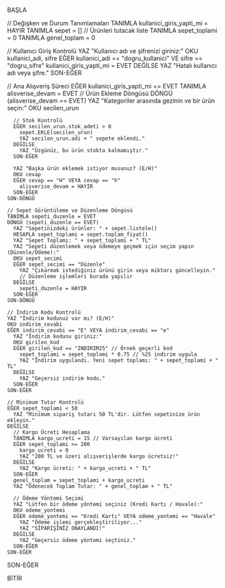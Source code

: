 BAŞLA

  // Değişken ve Durum Tanımlamaları
  TANIMLA kullanici_giris_yapti_mi = HAYIR
  TANIMLA sepet = [] // Ürünleri tutacak liste
  TANIMLA sepet_toplami = 0
  TANIMLA genel_toplam = 0

  // Kullanıcı Giriş Kontrolü
  YAZ "Kullanıcı adı ve şifrenizi giriniz:"
  OKU kullanici_adi, sifre
  EĞER kullanici_adi == "dogru_kullanici" VE sifre == "dogru_sifre"
    kullanici_giris_yapti_mi = EVET
  DEĞİLSE
    YAZ "Hatalı kullanıcı adı veya şifre."
  SON-EĞER

  // Ana Alışveriş Süreci
  EĞER kullanici_giris_yapti_mi == EVET
    TANIMLA alisverise_devam = EVET
    // Ürün Ekleme Döngüsü
    DÖNGÜ (alisverise_devam == EVET)
      YAZ "Kategoriler arasında gezinin ve bir ürün seçin:"
      OKU secilen_urun
      
      // Stok Kontrolü
      EĞER secilen_urun.stok_adeti > 0
        sepet.EKLE(secilen_urun)
        YAZ secilen_urun.adi + " sepete eklendi."
      DEĞİLSE
        YAZ "Üzgünüz, bu ürün stokta kalmamıştır."
      SON-EĞER
      
      YAZ "Başka ürün eklemek istiyor musunuz? (E/H)"
      OKU cevap
      EĞER cevap == "H" VEYA cevap == "h"
        alisverise_devam = HAYIR
      SON-EĞER
    SON-DÖNGÜ
    
    // Sepet Görüntüleme ve Düzenleme Döngüsü
    TANIMLA sepeti_duzenle = EVET
    DÖNGÜ (sepeti_duzenle == EVET)
      YAZ "Sepetinizdeki ürünler: " + sepet.listele()
      HESAPLA sepet_toplami = sepet.toplam_fiyat()
      YAZ "Sepet Toplamı: " + sepet_toplami + " TL"
      YAZ "Sepeti düzenlemek veya ödemeye geçmek için seçim yapın (Düzenle/Ödeme):"
      OKU sepet_secimi
      EĞER sepet_secimi == "Düzenle"
        YAZ "Çıkarmak istediğiniz ürünü girin veya miktarı güncelleyin."
        // Düzenleme işlemleri burada yapılır
      DEĞİLSE
        sepeti_duzenle = HAYIR
      SON-EĞER
    SON-DÖNGÜ

    // İndirim Kodu Kontrolü
    YAZ "İndirim kodunuz var mı? (E/H)"
    OKU indirim_cevabi
    EĞER indirim_cevabi == "E" VEYA indirim_cevabi == "e"
      YAZ "İndirim kodunu giriniz:"
      OKU girilen_kod
      EĞER girilen_kod == "INDIRIM25" // Örnek geçerli kod
        sepet_toplami = sepet_toplami * 0.75 // %25 indirim uygula
        YAZ "İndirim uygulandı. Yeni sepet toplamı: " + sepet_toplami + " TL"
      DEĞİLSE
        YAZ "Geçersiz indirim kodu."
      SON-EĞER
    SON-EĞER
    
    // Minimum Tutar Kontrolü
    EĞER sepet_toplami < 50
      YAZ "Minimum sipariş tutarı 50 TL'dir. Lütfen sepetinize ürün ekleyin."
    DEĞİLSE
      // Kargo Ücreti Hesaplama
      TANIMLA kargo_ucreti = 15 // Varsayılan kargo ücreti
      EĞER sepet_toplami >= 200
        kargo_ucreti = 0
        YAZ "200 TL ve üzeri alışverişlerde kargo ücretsiz!"
      DEĞİLSE
        YAZ "Kargo ücreti: " + kargo_ucreti + " TL"
      SON-EĞER
      genel_toplam = sepet_toplami + kargo_ucreti
      YAZ "Ödenecek Toplam Tutar: " + genel_toplam + " TL"
      
      // Ödeme Yöntemi Seçimi
      YAZ "Lütfen bir ödeme yöntemi seçiniz (Kredi Kartı / Havale):"
      OKU odeme_yontemi
      EĞER odeme_yontemi == "Kredi Kartı" VEYA odeme_yontemi == "Havale"
        YAZ "Ödeme işlemi gerçekleştiriliyor..."
        YAZ "SİPARİŞİNİZ ONAYLANDI!"
      DEĞİLSE
        YAZ "Geçersiz ödeme yöntemi seçtiniz."
      SON-EĞER
    SON-EĞER
  SON-EĞER

BİTİR
